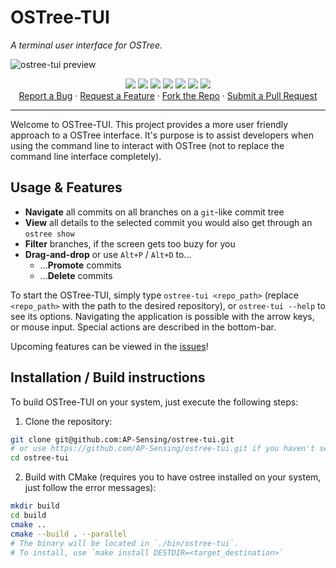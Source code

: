 # OSTree-TUI
*A terminal user interface for OSTree.*

![ostree-tui preview](https://github.com/user-attachments/assets/e859febf-548e-425f-b6b7-dfde3be4f947)

<p align="center">
  <a href="#"><img src="https://img.shields.io/badge/c++-%2300599C.svg?style=flat&logo=c%2B%2B&logoColor=white"></img></a>
  <a href="https://opensource.org/license/gpl-3-0"><img src="https://img.shields.io/github/license/AP-Sensing/ostree-tui?color=black"></img></a>
  <a href="#"><img src="https://img.shields.io/github/stars/AP-Sensing/ostree-tui"></img></a>
  <a href="#"><img src="https://img.shields.io/github/forks/AP-Sensing/ostree-tui"></img></a>
  <a href="#"><img src="https://img.shields.io/github/repo-size/AP-Sensing/ostree-tui"></img></a>
  <a href="https://github.com/AP-Sensing/ostree-tui/graphs/contributors"><img src="https://img.shields.io/github/contributors/AP-Sensing/ostree-tui?color=blue"></img></a>
  <a href="https://github.com/AP-Sensing/ostree-tui/issues"><img src="https://img.shields.io/github/issues/AP-Sensing/ostree-tui"></img></a>
<br/>
  <a href="https://github.com/AP-Sensing/ostree-tui/issues/new">Report a Bug</a> ·
  <a href="https://github.com/AP-Sensing/ostree-tui/issues/new">Request a Feature</a> ·
  <a href="https://github.com/AP-Sensing/ostree-tui/fork">Fork the Repo</a> ·
  <a href="https://github.com/AP-Sensing/ostree-tui/compare">Submit a Pull Request</a>
</br>
</p>

-------------
Welcome to OSTree-TUI. This project provides a more user friendly approach to a OSTree interface. It's purpose is to assist developers when using the command line to interact with OSTree (not to replace the command line interface completely).

## Usage & Features
 * **Navigate** all commits on all branches on a `git`-like commit tree
 * **View** all details to the selected commit you would also get through an `ostree show`
 * **Filter** branches, if the screen gets too buzy for you
 * **Drag-and-drop** or use `Alt+P` / `Alt+D` to...
   * ...**Promote** commits
   * ...**Delete** commits

To start the OSTree-TUI, simply type `ostree-tui <repo_path>` (replace `<repo_path>` with the path to the desired repository), or `ostree-tui --help` to see its options. Navigating the application is possible with the arrow keys, or mouse input. Special actions are described in the bottom-bar.

Upcoming features can be viewed in the [issues](https://github.com/AP-Sensing/ostree-tui/labels/%E2%9C%A8%20feature)!

## Installation / Build instructions

To build OSTree-TUI on your system, just execute the following steps:
1. Clone the repository:
```bash
git clone git@github.com:AP-Sensing/ostree-tui.git
# or use https://github.com/AP-Sensing/ostree-tui.git if you haven't set up your ssh-key
cd ostree-tui
```
2. Build with CMake (requires you to have ostree installed on your system, just follow the error messages):
```bash
mkdir build
cd build
cmake ..
cmake --build . --parallel
# The binary will be located in `./bin/ostree-tui`.
# To install, use `make install DESTDIR=<target_destination>`
```

<!--
**Webassembly build:**

The Webassembly build has not been tested, or confirmed yet.
```bash
mkdir build_emscripten && cd build_emscripten
emcmake cmake ..
make -j
./run_webassembly.py
(visit localhost:8000)
```
-->
